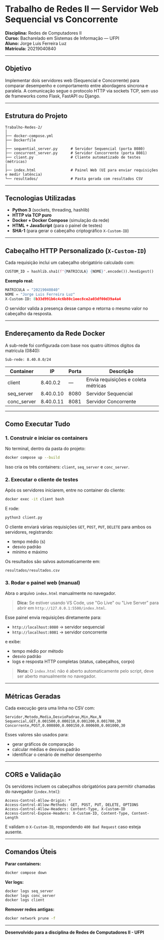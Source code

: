 # Trabalho de Redes II — Servidor Web Sequencial vs Concorrente

**Disciplina:** Redes de Computadores II  
**Curso:** Bacharelado em Sistemas de Informação — UFPI  
**Aluno:** Jorge Luis Ferreira Luz  
**Matrícula:** 20219040840

---

## Objetivo

Implementar dois servidores web (Sequencial e Concorrente) para comparar desempenho e comportamento entre abordagens síncrona e paralela. A comunicação segue o protocolo HTTP via sockets TCP, sem uso de frameworks como Flask, FastAPI ou Django.

---

## Estrutura do Projeto
```
Trabalho-Redes-2/
│
├── docker-compose.yml
├── Dockerfile
│
├── sequential_server.py      # Servidor Sequencial (porta 8080)
├── concurrent_server.py      # Servidor Concorrente (porta 8081)
├── client.py                 # Cliente automatizado de testes (métricas)
│
├── index.html                # Painel Web (UI para enviar requisições e medir latência)
└── resultados/               # Pasta gerada com resultados CSV
```

---

## Tecnologias Utilizadas

- **Python 3** (sockets, threading, hashlib)
- **HTTP via TCP puro**
- **Docker + Docker Compose** (simulação da rede)
- **HTML + JavaScript** (para o painel de testes)
- **SHA-1** (para gerar o cabeçalho criptográfico `X-Custom-ID`)

---

## Cabeçalho HTTP Personalizado (`X-Custom-ID`)

Cada requisição inclui um cabeçalho obrigatório calculado com:
```python
CUSTOM_ID = hashlib.sha1(f"{MATRICULA} {NOME}".encode()).hexdigest()
```

**Exemplo real:**
```python
MATRICULA = "20219040840"
NOME = "Jorge Luis Ferreira Luz"
X-Custom-ID: 8b33d991b6c4c6b80c1eec8ce2a03df00d39a4a4
```

O servidor valida a presença desse campo e retorna o mesmo valor no cabeçalho da resposta.

---

## Endereçamento da Rede Docker

A sub-rede foi configurada com base nos quatro últimos dígitos da matrícula (0840):
```
Sub-rede: 8.40.0.0/24
```

| Container    | IP        | Porta | Descrição              |
|--------------|-----------|-------|------------------------|
| client       | 8.40.0.2  | —     | Envia requisições e coleta métricas |
| seq_server   | 8.40.0.10 | 8080  | Servidor Sequencial    |
| conc_server  | 8.40.0.11 | 8081  | Servidor Concorrente   |

---

## Como Executar Tudo

### 1. Construir e iniciar os containers

No terminal, dentro da pasta do projeto:
```bash
docker compose up --build
```

Isso cria os três containers: `client`, `seq_server` e `conc_server`.

### 2. Executar o cliente de testes

Após os servidores iniciarem, entre no container do cliente:
```bash
docker exec -it client bash
```

E rode:
```bash
python3 client.py
```

O cliente enviará várias requisições `GET`, `POST`, `PUT`, `DELETE` para ambos os servidores, registrando:

- tempo médio (s)
- desvio padrão
- mínimo e máximo

Os resultados são salvos automaticamente em:
```
resultados/resultados.csv
```

### 3. Rodar o painel web (manual)

Abra o arquivo `index.html` manualmente no navegador.

> **Dica:** Se estiver usando VS Code, use "Go Live" ou "Live Server" para abrir em `http://127.0.0.1:5500/index.html`.

Esse painel envia requisições diretamente para:

- `http://localhost:8080` → servidor sequencial
- `http://localhost:8081` → servidor concorrente

e exibe:

- tempo médio por método
- desvio padrão
- logs e resposta HTTP completas (status, cabeçalhos, corpo)

> **Nota:** O `index.html` não é aberto automaticamente pelo script, deve ser aberto manualmente no navegador.

---

## Métricas Geradas

Cada execução gera uma linha no CSV com:
```csv
Servidor,Metodo,Media,DesvioPadrao,Min,Max,N
Sequencial,GET,0.001500,0.000210,0.001200,0.001700,30
Concorrente,POST,0.000800,0.000150,0.000600,0.001000,30
```

Esses valores são usados para:

- gerar gráficos de comparação
- calcular médias e desvios padrão
- identificar o cenário de melhor desempenho

---

## CORS e Validação

Os servidores incluem os cabeçalhos obrigatórios para permitir chamadas do navegador (`index.html`):
```
Access-Control-Allow-Origin: *
Access-Control-Allow-Methods: GET, POST, PUT, DELETE, OPTIONS
Access-Control-Allow-Headers: Content-Type, X-Custom-ID
Access-Control-Expose-Headers: X-Custom-ID, Content-Type, Content-Length
```

E validam o `X-Custom-ID`, respondendo `400 Bad Request` caso esteja ausente.

---

## Comandos Úteis

**Parar containers:**
```bash
docker compose down
```

**Ver logs:**
```bash
docker logs seq_server
docker logs conc_server
docker logs client
```

**Remover redes antigas:**
```bash
docker network prune -f
```

---

**Desenvolvido para a disciplina de Redes de Computadores II - UFPI**